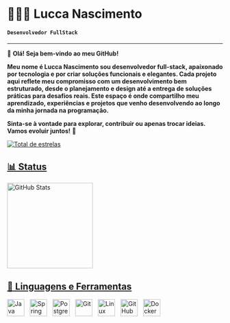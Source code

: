 # 🧑🏾‍💻 Lucca Nascimento

#### **`Desenvolvedor FullStack`**
---

👋 **Olá! Seja bem-vindo ao meu GitHub!**

**Meu nome é Lucca Nascimento sou desenvolvedor full-stack, apaixonado por tecnologia e por criar soluções funcionais e elegantes. Cada projeto aqui reflete meu compromisso com um desenvolvimento bem estruturado, desde o planejamento e design até a entrega de soluções práticas para desafios reais.
Este espaço é onde compartilho meu aprendizado, experiências e projetos que venho desenvolvendo ao longo da minha jornada na programação.**

**Sinta-se à vontade para explorar, contribuir ou apenas trocar ideias. Vamos evoluir juntos!** 🚀


<a href="https://github.com/Lucca81?tab=repositories&sort=stargazers">
        <img 
            alt="Total de estrelas" 
            title="Total de estrelas GitHub" 
            src="https://custom-icon-badges.demolab.com/github/stars/Lucca81?color=55960c&style=for-the-badge&labelColor=488207&logo=star&label=estrelas"
        />


## 📊 Status
<p>
  <img 
    align="center" 
    alt="GitHub Stats" 
    height="200" 
    style="padding-right: 10px;" 
    src="https://github-readme-stats.vercel.app/api?username=Lucca81&show_icons=true&theme=merko" 
  />



## 🧰 Linguagens e Ferramentas


<img 
    align="left" 
    alt="Java" 
    title="Java"
    width="40px" 
    style="padding-right: 10px;" 
    src="https://cdn.jsdelivr.net/gh/devicons/devicon@latest/icons/java/java-original.svg" 
/>
<img 
    align="left" 
    alt="Spring" 
    title="Spring"
    width="40px" 
    style="padding-right: 10px;" 
    src="https://cdn.jsdelivr.net/gh/devicons/devicon@latest/icons/spring/spring-original.svg" 
/>
<img 
    align="left" 
    alt="PostgreSQL" 
    title="MySQL"
    width="40px" 
    style="padding-right: 10px;" 
    src="https://cdn.jsdelivr.net/gh/devicons/devicon@latest/icons/postgresql/postgresql-original.svg" 
/>
<img 
    align="left" 
    alt="Git" 
    title="Git"
    width="40px" 
    style="padding-right: 10px;" 
    src="https://cdn.jsdelivr.net/gh/devicons/devicon@latest/icons/git/git-original.svg" 
/>
<img 
    align="left" 
    alt="Linux" 
    title="Linux"
    width="40px" 
    style="padding-right: 10px;" 
    src="https://cdn.jsdelivr.net/gh/devicons/devicon@latest/icons/linux/linux-original.svg" 
/>
<img 
    align="left" 
    alt="GitHub" 
    title="GitHub"
    width="40px" 
    style="padding-right: 10px;" 
    src="https://cdn.jsdelivr.net/gh/devicons/devicon@latest/icons/github/github-original.svg" 
/>
<img 
    align="left" 
    alt="Docker" 
    title="Docker"
    width="40px" 
    style="padding-right: 10px;" 
    src="https://cdn.jsdelivr.net/gh/devicons/devicon@latest/icons/docker/docker-original.svg" 
/>
